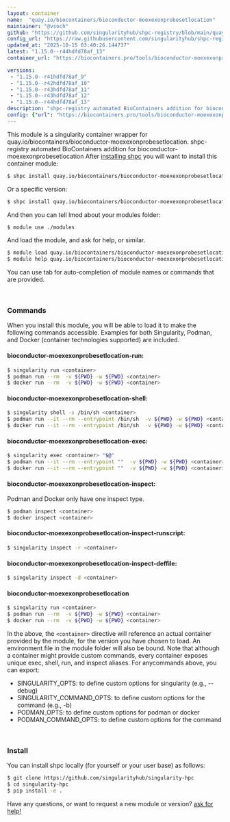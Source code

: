 ```yaml
---
layout: container
name:  "quay.io/biocontainers/bioconductor-moexexonprobesetlocation"
maintainer: "@vsoch"
github: "https://github.com/singularityhub/shpc-registry/blob/main/quay.io/biocontainers/bioconductor-moexexonprobesetlocation/container.yaml"
config_url: "https://raw.githubusercontent.com/singularityhub/shpc-registry/main/quay.io/biocontainers/bioconductor-moexexonprobesetlocation/container.yaml"
updated_at: "2025-10-15 03:40:26.144737"
latest: "1.15.0--r44hdfd78af_13"
container_url: "https://biocontainers.pro/tools/bioconductor-moexexonprobesetlocation"

versions:
 - "1.15.0--r41hdfd78af_9"
 - "1.15.0--r42hdfd78af_10"
 - "1.15.0--r43hdfd78af_11"
 - "1.15.0--r43hdfd78af_12"
 - "1.15.0--r44hdfd78af_13"
description: "shpc-registry automated BioContainers addition for bioconductor-moexexonprobesetlocation"
config: {"url": "https://biocontainers.pro/tools/bioconductor-moexexonprobesetlocation", "maintainer": "@vsoch", "description": "shpc-registry automated BioContainers addition for bioconductor-moexexonprobesetlocation", "latest": {"1.15.0--r44hdfd78af_13": "sha256:a8d4a55efecf041b07d185e09bad7a70fa8eff7d8aca652d66818842caf3c645"}, "tags": {"1.15.0--r41hdfd78af_9": "sha256:97b84881eb58246a8327bbd04536db5217baa22a5e41c5ece308f3e1856dd2a0", "1.15.0--r42hdfd78af_10": "sha256:0e8f2922c6c42b28fadfebfc922c412256463568bf9d8eb37855d6ea35602c0e", "1.15.0--r43hdfd78af_11": "sha256:2a9382e89bd611103de7dfe26cfcbc5d7dfdab2f4e6869bb0606f87919d05220", "1.15.0--r43hdfd78af_12": "sha256:4739d09bd9cb4eedb021382b95bbf07277bcc0675c63d7584126d1549c4ae9ec", "1.15.0--r44hdfd78af_13": "sha256:a8d4a55efecf041b07d185e09bad7a70fa8eff7d8aca652d66818842caf3c645"}, "docker": "quay.io/biocontainers/bioconductor-moexexonprobesetlocation"}
---
```


This module is a singularity container wrapper for quay.io/biocontainers/bioconductor-moexexonprobesetlocation.
shpc-registry automated BioContainers addition for bioconductor-moexexonprobesetlocation
After [installing shpc](#install) you will want to install this container module:


```bash
$ shpc install quay.io/biocontainers/bioconductor-moexexonprobesetlocation
```

Or a specific version:

```bash
$ shpc install quay.io/biocontainers/bioconductor-moexexonprobesetlocation:1.15.0--r44hdfd78af_13
```

And then you can tell lmod about your modules folder:

```bash
$ module use ./modules
```

And load the module, and ask for help, or similar.

```bash
$ module load quay.io/biocontainers/bioconductor-moexexonprobesetlocation/1.15.0--r44hdfd78af_13
$ module help quay.io/biocontainers/bioconductor-moexexonprobesetlocation/1.15.0--r44hdfd78af_13
```

You can use tab for auto-completion of module names or commands that are provided.

<br>

### Commands

When you install this module, you will be able to load it to make the following commands accessible.
Examples for both Singularity, Podman, and Docker (container technologies supported) are included.

#### bioconductor-moexexonprobesetlocation-run:

```bash
$ singularity run <container>
$ podman run --rm  -v ${PWD} -w ${PWD} <container>
$ docker run --rm  -v ${PWD} -w ${PWD} <container>
```

#### bioconductor-moexexonprobesetlocation-shell:

```bash
$ singularity shell -s /bin/sh <container>
$ podman run --it --rm --entrypoint /bin/sh  -v ${PWD} -w ${PWD} <container>
$ docker run --it --rm --entrypoint /bin/sh  -v ${PWD} -w ${PWD} <container>
```

#### bioconductor-moexexonprobesetlocation-exec:

```bash
$ singularity exec <container> "$@"
$ podman run --it --rm --entrypoint ""  -v ${PWD} -w ${PWD} <container> "$@"
$ docker run --it --rm --entrypoint ""  -v ${PWD} -w ${PWD} <container> "$@"
```

#### bioconductor-moexexonprobesetlocation-inspect:

Podman and Docker only have one inspect type.

```bash
$ podman inspect <container>
$ docker inspect <container>
```

#### bioconductor-moexexonprobesetlocation-inspect-runscript:

```bash
$ singularity inspect -r <container>
```

#### bioconductor-moexexonprobesetlocation-inspect-deffile:

```bash
$ singularity inspect -d <container>
```



#### bioconductor-moexexonprobesetlocation

```bash
$ singularity run <container>
$ podman run --rm  -v ${PWD} -w ${PWD} <container>
$ docker run --rm  -v ${PWD} -w ${PWD} <container>
```


In the above, the `<container>` directive will reference an actual container provided
by the module, for the version you have chosen to load. An environment file in the
module folder will also be bound. Note that although a container
might provide custom commands, every container exposes unique exec, shell, run, and
inspect aliases. For anycommands above, you can export:

 - SINGULARITY_OPTS: to define custom options for singularity (e.g., --debug)
 - SINGULARITY_COMMAND_OPTS: to define custom options for the command (e.g., -b)
 - PODMAN_OPTS: to define custom options for podman or docker
 - PODMAN_COMMAND_OPTS: to define custom options for the command

<br>

### Install

You can install shpc locally (for yourself or your user base) as follows:

```bash
$ git clone https://github.com/singularityhub/singularity-hpc
$ cd singularity-hpc
$ pip install -e .
```

Have any questions, or want to request a new module or version? [ask for help!](https://github.com/singularityhub/singularity-hpc/issues)